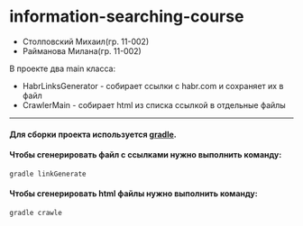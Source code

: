 # information-searching-course

- Столповский Михаил(гр. 11-002)
- Райманова Милана(гр. 11-002)

В проекте два main класса:
- HabrLinksGenerator - собирает ссылки с habr.com и сохраняет их в файл
- CrawlerMain - собирает html из списка ссылкой в отдельные файлы

---
#### Для сборки проекта используется [gradle](https://gradle.org/).

#### Чтобы сгенерировать файл с ссылками нужно выполнить команду:
```
gradle linkGenerate
```

#### Чтобы сгенерировать html файлы нужно выполнить команду:
```
gradle crawle
```